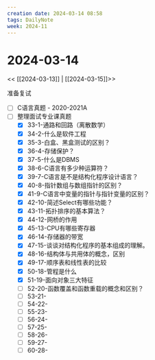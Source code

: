```yaml
---
creation date: 2024-03-14 08:58
tags: DailyNote
week: 2024-11
---
```


# 2024-03-14

<< [[2024-03-13]] | [[2024-03-15]]>>


准备复试
- [ ] C语言真题 - 2020-2021A
- [ ] 整理面试专业课真题
	- [x] 33-1-通路和回路（离散数学）
	- [x] 34-2-什么是软件工程
	- [x] 35-3-白盒、黑盒测试的区别？
	- [x] 36-4-存储保护？
	- [x] 37-5-什么是DBMS
	- [x] 38-6-C语言有多少种运算符？
	- [x] 39-7-C语言是不是结构化程序设计语言？
	- [x] 40-8-指针数组与数组指针的区别？
	- [x] 41-9-C语言中变量的指针与指针变量的区别？
	- [x] 42-10-简述Select有哪些功能？
	- [x] 43-11-拓扑排序的基本算法？
	- [x] 44-12-网桥的作用
	- [x] 45-13-CPU有哪些寄存器
	- [x] 46-14-存储器的带宽
	- [x] 47-15-谈谈对结构化程序的基本组成的理解。
	- [x] 48-16-结构体与共用体的概念，区别
	- [x] 49-17-顺序表和线性表的比较
	- [x] 50-18-管程是什么
	- [x] 51-19-面向对象三大特征
	- [ ] 52-20-函数覆盖和函数重载的概念和区别？
	- [ ] 53-21-
	- [ ] 54-22-
	- [ ] 55-23-
	- [ ] 56-24-
	- [ ] 57-25-
	- [ ] 58-26-
	- [ ] 59-27-
	- [ ] 60-28-